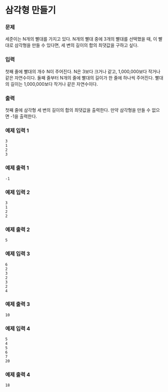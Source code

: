 # 삼각형 만들기
### 문제 


세준이는 N개의 빨대를 가지고 있다. N개의 빨대 중에 3개의 빨대를 선택했을 때, 이 빨대로 삼각형을 만들 수 있다면, 세 변의 길이의 합의 최댓값을 구하고 싶다.


### 입력

첫째 줄에 빨대의 개수 N이 주어진다. N은 3보다 크거나 같고, 1,000,000보다 작거나 같은 자연수이다. 둘째 줄부터 N개의 줄에 빨대의 길이가 한 줄에 하나씩 주어진다. 빨대의 길이는 1,000,000보다 작거나 같은 자연수이다.

### 출력

첫째 줄에 삼각형 세 변의 길이의 합의 최댓값을 출력한다. 만약 삼각형을 만들 수 없으면 -1을 출력한다.

### 예제 입력 1

~~~
3
1
2
3
~~~

### 예제 출력 1

~~~
-1
~~~

### 예제 입력 2

~~~
3
1
2
2
~~~

### 예제 출력 2

~~~
5
~~~

### 예제 입력 3

~~~
6
2
3
2
3
2
4
~~~

### 예제 출력 3

~~~
10
~~~

### 예제 입력 4

~~~
5
4
5
6
7
20
~~~

### 예제 출력 4

~~~
18
~~~